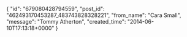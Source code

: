  {
   "id": "679080428794559",
   "post_id": "462493170453287_483743828328221",
   "from_name": "Cara Small",
   "message": "Tommy Atherton",
   "created_time": "2014-06-10T17:13:18+0000"
 }
